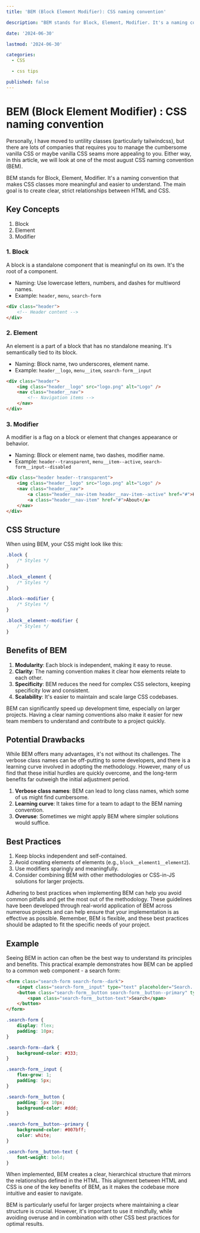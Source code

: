 ```yaml
---
title: 'BEM (Block Element Modifier): CSS naming convention'

description: "BEM stands for Block, Element, Modifier. It's a naming convention that makes CSS classes more meaningful and easier to understand. The main goal is to create clear, strict relationships between HTML and CSS."

date: '2024-06-30'

lastmod: '2024-06-30'

categories:
  - CSS

  - css tips

published: false
---
```


# BEM (Block Element Modifier) : CSS naming convention

Personally, I have moved to untility classes (particularly tailwindcss), but there are lots of companies that requires you to manage the cumbersome vanilla CSS or maybe vanilla CSS seams more appealing to you. Either way, in this article, we will look at one of the most august CSS naming convention (BEM).

BEM stands for Block, Element, Modifier. It's a naming convention that makes CSS classes more meaningful and easier to understand. The main goal is to create clear, strict relationships between HTML and CSS.

## Key Concepts

1. Block
2. Element
3. Modifier

### 1. Block

A block is a standalone component that is meaningful on its own. It's the root of a component.

- Naming: Use lowercase letters, numbers, and dashes for multiword names.
- Example: `header`, `menu`, `search-form`

```html
<div class="header">
	<!-- Header content -->
</div>
```

### 2. Element

An element is a part of a block that has no standalone meaning. It's semantically tied to its block.

- Naming: Block name, two underscores, element name.
- Example: `header__logo`, `menu__item`, `search-form__input`

```html
<div class="header">
	<img class="header__logo" src="logo.png" alt="Logo" />
	<nav class="header__nav">
		<!-- Navigation items -->
	</nav>
</div>
```

### 3. Modifier

A modifier is a flag on a block or element that changes appearance or behavior.

- Naming: Block or element name, two dashes, modifier name.
- Example: `header--transparent`, `menu__item--active`, `search-form__input--disabled`

```html
<div class="header header--transparent">
	<img class="header__logo" src="logo.png" alt="Logo" />
	<nav class="header__nav">
		<a class="header__nav-item header__nav-item--active" href="#">Home</a>
		<a class="header__nav-item" href="#">About</a>
	</nav>
</div>
```

## CSS Structure

When using BEM, your CSS might look like this:

```css
.block {
	/* Styles */
}

.block__element {
	/* Styles */
}

.block--modifier {
	/* Styles */
}

.block__element--modifier {
	/* Styles */
}
```

## Benefits of BEM

1. **Modularity**: Each block is independent, making it easy to reuse.
2. **Clarity**: The naming convention makes it clear how elements relate to each other.
3. **Specificity**: BEM reduces the need for complex CSS selectors, keeping specificity low and consistent.
4. **Scalability**: It's easier to maintain and scale large CSS codebases.

BEM can significantly speed up development time, especially on larger projects. Having a clear naming conventions also make it easier for new team members to understand and contribute to a project quickly.

## Potential Drawbacks

While BEM offers many advantages, it's not without its challenges. The verbose class names can be off-putting to some developers, and there is a learning curve involved in adopting the methodology. However, many of us find that these initial hurdles are quickly overcome, and the long-term benefits far outweigh the initial adjustment period.

1. **Verbose class names**: BEM can lead to long class names, which some of us might find cumbersome.
2. **Learning curve**: It takes time for a team to adapt to the BEM naming convention.
3. **Overuse**: Sometimes we might apply BEM where simpler solutions would suffice.

## Best Practices

1. Keep blocks independent and self-contained.
2. Avoid creating elements of elements (e.g., `block__element1__element2`).
3. Use modifiers sparingly and meaningfully.
4. Consider combining BEM with other methodologies or CSS-in-JS solutions for larger projects.

Adhering to best practices when implementing BEM can help you avoid common pitfalls and get the most out of the methodology. These guidelines have been developed through real-world application of BEM across numerous projects and can help ensure that your implementation is as effective as possible. Remember, BEM is flexible, and these best practices should be adapted to fit the specific needs of your project.

## Example

Seeing BEM in action can often be the best way to understand its principles and benefits. This practical example demonstrates how BEM can be applied to a common web component - a search form:

```html
<form class="search-form search-form--dark">
	<input class="search-form__input" type="text" placeholder="Search..." />
	<button class="search-form__button search-form__button--primary" type="submit">
		<span class="search-form__button-text">Search</span>
	</button>
</form>
```

```css
.search-form {
	display: flex;
	padding: 10px;
}

.search-form--dark {
	background-color: #333;
}

.search-form__input {
	flex-grow: 1;
	padding: 5px;
}

.search-form__button {
	padding: 5px 10px;
	background-color: #ddd;
}

.search-form__button--primary {
	background-color: #007bff;
	color: white;
}

.search-form__button-text {
	font-weight: bold;
}
```

When implemented, BEM creates a clear, hierarchical structure that mirrors the relationships defined in the HTML. This alignment between HTML and CSS is one of the key benefits of BEM, as it makes the codebase more intuitive and easier to navigate.

BEM is particularly useful for larger projects where maintaining a clear structure is crucial. However, it's important to use it mindfully, while avoiding overuse and in combination with other CSS best practices for optimal results.
